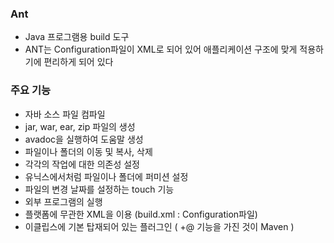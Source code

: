 ### Ant
- Java 프로그램용 build 도구
- ANT는 Configuration파일이 XML로 되어 있어 애플리케이션 구조에 맞게 적용하기에 편리하게 되어 있다

### 주요 기능
 - 자바 소스 파일 컴파일
 - jar, war, ear, zip 파일의 생성
 - avadoc을 실행하여 도움말 생성
 - 파일이나 폴더의 이동 및 복사, 삭제
 - 각각의 작업에 대한 의존성 설정
 - 유닉스에서처럼 파일이나 폴더에 퍼미션 설정
 - 파일의 변경 날짜를 설정하는 touch 기능
 - 외부 프로그램의 실행
 - 플랫폼에 무관한 XML을 이용 (build.xml : Configuration파일)
 - 이클립스에 기본 탑재되어 있는 플러그인 ( +@ 기능을 가진 것이 Maven )